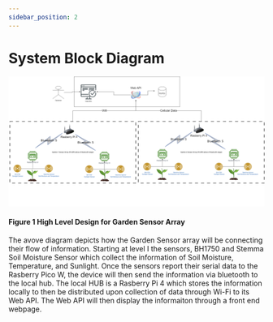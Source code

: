 ```yaml
---
sidebar_position: 2
---
```


# System Block Diagram

![system_block_diagram](/img/Garden_Sesnor_Array_Sys_Diagram.png)

#### Figure 1 High Level Design for Garden Sensor Array

 The avove diagram depicts how the Garden Sensor array will be connecting their flow of information. Starting at level I the sensors, BH1750 and Stemma Soil Moisture Sensor which collect the information of Soil Moisture, Temperature, and Sunlight. Once the sensors report their serial data to the Rasberry Pico W, the device will then send the information via bluetooth to the local hub. The local HUB is a Rasberry Pi 4 which stores the information locally to then be distributed upon collection of data through Wi-Fi to its Web API. The Web API will then display the informaiton through a front end webpage. 
